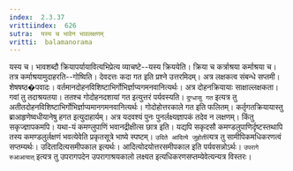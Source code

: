 ```yaml
---
index:  2.3.37
vrittiindex:  626
sutra:  यस्य च भावेन भावलक्षणम्
vritti:  balamanorama 
---
```


यस्य च। भावशब्दौ क्रियापर्यायावित्यभिप्रेत्य व्याचष्टे--यस्य क्रिययेति। क्रिया च कर्त्राश्रया कर्माश्रया च। तत्र कर्माश्रयामुदाहरति--गोष्विति। देवदत्तः कदा गत इति प्रश्ने उत्तरमिदम्। अत्र लक्षकत्व संबन्धे सप्तमी। शेषषष्ठ�पवादः। वर्तमानदोहनविशिष्टाभिर्गोभिर्ज्ञाप्यगमनवानित्यर्थः। अत्र दोहनक्रियायाः साक्षाल्लक्षकता। गवां तु तदाश्रयतया। ततश्च गोदोहनदशायां गत इत्युत्तरं पर्यवस्यति। `दुग्धासु गत` इत्यत्र तु अतीतदोहनविशिष्टाभिर्गोभिर्ज्ञाप्यमानगमनवानित्यर्थः। गोदोहोत्तरकाले गत इति फलितम्। कर्तृगतक्रियायास्तु ब्राआहृणेष्वधीयानेषु हगत इत्युदाहार्यम्। अत्र यदवश्यं पुनः पुनर्लक्ष्यज्ञापकं तदेव न लक्षणम्। किंतु सकृज्ज्ञापकमपि। यथा-यं कमण्लुपाणिं भवानद्रीक्षीत्स छात्र इति। यद्यपि सकृदसौ कमण्डलुपाणिर्दृष्टस्तथापि तस्य कमण्डलुर्लक्षणं भवत्येवेति प्रकृतसूत्रे भाष्ये स्पष्टम्। `उदिते आदित्ये जुहोती`त्यत्र तु सामीपिकमधिकरणत्वं सप्तम्यर्थः। उदितादित्यसमीपकाल इत्यर्थः। आदित्योदयोत्तरसमीपकाल इति पर्यवसन्नोऽर्थः। `उपरागे रुआआयात्` इत्यत्र तु उपरागपदेन उपरागाश्रयकालो लक्ष्यत इत्यधिकरणसप्तम्येवेत्यन्यत्र विस्तरः।

